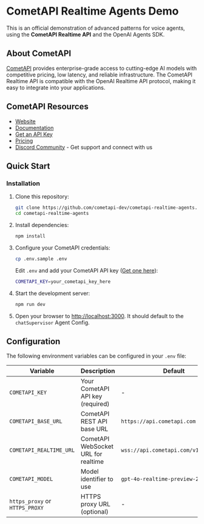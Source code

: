 # CometAPI Realtime Agents Demo

This is an official demonstration of advanced patterns for voice agents, using the **CometAPI Realtime API** and the OpenAI Agents SDK.

## About CometAPI

[CometAPI](https://www.cometapi.com/?utm_source=cometapi-dev/cometapi-realtime-agents&utm_campaign=integration&utm_medium=integration&utm_content=integration) provides enterprise-grade access to cutting-edge AI models with competitive pricing, low latency, and reliable infrastructure. The CometAPI Realtime API is compatible with the OpenAI Realtime API protocol, making it easy to integrate into your applications.

## CometAPI Resources

- [Website](https://www.cometapi.com/?utm_source=cometapi-dev/cometapi-realtime-agents&utm_campaign=example&utm_medium=example&utm_content=example)
- [Documentation](https://api.cometapi.com/doc)
- [Get an API Key](https://api.cometapi.com/console/token)
- [Pricing](https://api.cometapi.com/pricing)
- [Discord Community](https://discord.com/invite/HMpuV6FCrG) - Get support and connect with us

## Quick Start

### Installation

1. Clone this repository:
   ```bash
   git clone https://github.com/cometapi-dev/cometapi-realtime-agents.git
   cd cometapi-realtime-agents
   ```

2. Install dependencies:
   ```bash
   npm install
   ```

3. Configure your CometAPI credentials:
   ```bash
   cp .env.sample .env
   ```
   
   Edit `.env` and add your CometAPI API key ([Get one here](https://api.cometapi.com/console/token)):
   ```bash
   COMETAPI_KEY=your_cometapi_key_here
   ```

4. Start the development server:
   ```bash
   npm run dev
   ```

5. Open your browser to [http://localhost:3000](http://localhost:3000). It should default to the `chatSupervisor` Agent Config.


## Configuration

The following environment variables can be configured in your `.env` file:

| Variable | Description | Default |
|----------|-------------|---------|
| `COMETAPI_KEY` | Your CometAPI API key (required) | - |
| `COMETAPI_BASE_URL` | CometAPI REST API base URL | `https://api.cometapi.com` |
| `COMETAPI_REALTIME_URL` | CometAPI WebSocket URL for realtime | `wss://api.cometapi.com/v1/realtime` |
| `COMETAPI_MODEL` | Model identifier to use | `gpt-4o-realtime-preview-2025-06-03` |
| `https_proxy` or `HTTPS_PROXY` | HTTPS proxy URL (optional) | - |